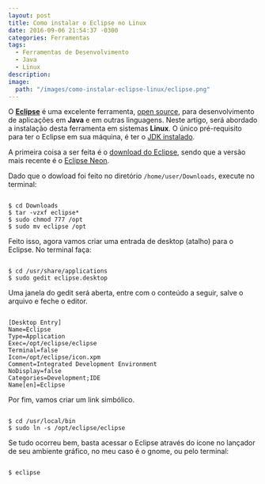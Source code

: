 ```yaml
---
layout: post
title: Como instalar o Eclipse no Linux
date: 2016-09-06 21:54:37 -0300
categories: Ferramentas
tags:
  - Ferramentas de Desenvolvimento
  - Java
  - Linux
description:
image:
  path: "/images/como-instalar-eclipse-linux/eclipse.png"
---
```


O **[Eclipse](https://eclipse.org/)** é uma excelente ferramenta, [open source](https://github.com/eclipse), para desenvolvimento de aplicações em **Java** e em outras linguagens. Neste artigo, será abordado a instalação desta ferramenta em sistemas **Linux**. O único pré-requisito para ter o Eclipse em sua máquina, é ter o [JDK instalado](https://ramonsantos.github.io/blog/como-instalar-java-fedora/).

A primeira coisa a ser feita é o [download do Eclipse](https://eclipse.org/downloads/), sendo que a versão mais recente é o [Eclipse Neon](https://projects.eclipse.org/releases/neon).

Dado que o dowload foi feito no diretório ```/home/user/Downloads```, execute no terminal:

<pre><code class="shell terminal">
$ cd Downloads
$ tar -vzxf eclipse*
$ sudo chmod 777 /opt
$ sudo mv eclipse /opt
</code></pre>

Feito isso, agora vamos criar uma entrada de desktop (atalho) para o Eclipse. No terminal faça:

<pre><code class="shell terminal">
$ cd /usr/share/applications
$ sudo gedit eclipse.desktop
</code></pre>

Uma janela do gedit será aberta, entre com o conteúdo a seguir, salve o arquivo e feche o editor.

<pre><code class="plaintext">
[Desktop Entry]
Name=Eclipse
Type=Application
Exec=/opt/eclipse/eclipse
Terminal=false
Icon=/opt/eclipse/icon.xpm
Comment=Integrated Development Environment
NoDisplay=false
Categories=Development;IDE
Name[en]=Eclipse
</code></pre>

Por fim, vamos criar um link simbólico.

<pre><code class="shell terminal">
$ cd /usr/local/bin
$ sudo ln -s /opt/eclipse/eclipse
</code></pre>

Se tudo ocorreu bem, basta acessar o Eclipse através do ícone no lançador de seu ambiente gráfico, no meu caso é o gnome, ou pelo terminal:

<pre><code class="shell terminal">
$ eclipse
</code></pre>
